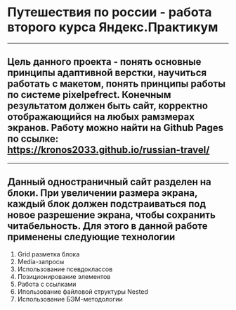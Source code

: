 # Путешествия по россии - работа второго курса Яндекс.Практикум
------
## Цель данного проекта - понять основные принципы адаптивной верстки, научиться работать с макетом, понять принципы работы по системе pixelpefrect. Конечным результатом должен быть сайт, корректно отображающийся на любых рамзмерах экранов. Работу можно найти на Github Pages по ссылке: https://kronos2033.github.io/russian-travel/
------
## Данный одностраничный сайт разделен на блоки. При увеличении размера экрана, каждый блок должен подстраиваться под новое разрешение экрана, чтобы сохранить читабельность. Для этого в данной работе применены следующие технологии
1. Grid разметка блока
2. Media-запросы
3. Использование псевдоклассов
4. Позиционирование элементов
5. Работа с ссылками
6. Ипользование файловой структуры Nested
7. Использование БЭМ-методологии